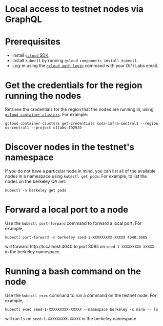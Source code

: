 # Local access to testnet nodes via GraphQL

# Prerequisites

- Install [`gcloud` SDK](https://cloud.google.com/sdk/docs/install-sdk).
- Install `kubectl` by running `gcloud components install kubectl`.
- Log-in using the
  [`gcloud auth login`](https://cloud.google.com/sdk/gcloud/reference/auth/login)
  command with your O(1) Labs email.

# Get the credentials for the region running the nodes

Retrieve the credentials for the region that the nodes are running in, using
[`gcloud container clusters`](https://cloud.google.com/sdk/gcloud/reference/container/clusters/get-credentials).
For example:

```
gcloud container clusters get-credentials coda-infra-central1 --region us-central1 --project o1labs-192920
```

# Discover nodes in the testnet's namespace

If you do not have a particular node in mind, you can list all of the available
nodes in a namespace using `kubectl get pods`. For example, to list the nodes on
the berkeley QA net:

```
kubectl -n berkeley get pods
```

# Forward a local port to a node

Use the `kubectl port-forward` command to forward a local port. For example,

```
kubectl port-forward -n berkeley seed-1-XXXXXXXXX-XXXXX 4040:3085
```

will forward http://localhost:4040 to port 3085 on `seed-1-XXXXXXXXX-XXXXX` in
the berkeley namespace.

# Running a bash command on the node

Use the `kubectl exec` command to run a command on the testnet node. For
example,

```
kubectl exec seed-1-XXXXXXXXX-XXXXX --namespace berkeley -c mina -- ls
```

will run `ls` on `seed-1-XXXXXXXXX-XXXXX` in the berkeley namespace.
